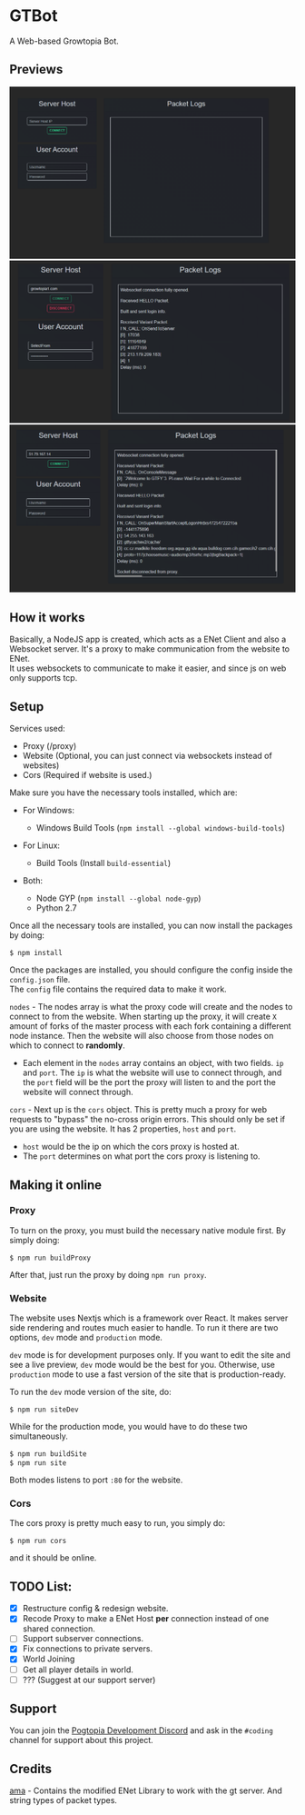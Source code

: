 # GTBot
 A Web-based Growtopia Bot.

## Previews
![Preview 1](./images/preview.PNG)
![Preview 2](./images/preview2.PNG)
![Preview 3](./images/preview3.PNG)

## How it works
Basically, a NodeJS app is created, which acts as a ENet Client and also a Websocket server. It's a proxy to make communication from the website to ENet.  
It uses websockets to communicate to make it easier, and since js on web only supports tcp.

## Setup
Services used:
  - Proxy (/proxy)
  - Website (Optional, you can just connect via websockets instead of websites)
  - Cors (Required if website is used.)

Make sure you have the necessary tools installed, which are:
- For Windows:  
  - Windows Build Tools (`npm install --global windows-build-tools`)

- For Linux:
  - Build Tools (Install `build-essential`)

- Both:
  - Node GYP (`npm install --global node-gyp`)  
  - Python 2.7

Once all the necessary tools are installed, you can now install the packages by doing:
```
$ npm install
```  

Once the packages are installed, you should configure the config inside the `config.json` file.  
The `config` file contains the required data to make it work.  

`nodes` - The nodes array is what the proxy code will create and the nodes to connect to from the website. When starting up the proxy, it will create `X` amount of forks of the master process with each fork containing a different node instance. Then the website will also choose from those nodes on which to connect to **randomly**.
  - Each element in the `nodes` array contains an object, with two fields. `ip` and `port`. The `ip` is what the website will use to connect through, and the `port` field will be the port the proxy will listen to and the port the website will connect through.

`cors` - Next up is the `cors` object. This is pretty much a proxy for web requests to "bypass" the no-cross origin errors. This should only be set if you are using the website. It has 2 properties, `host` and `port`.
  - `host` would be the ip on which the cors proxy is hosted at.
  - The `port` determines on what port the cors proxy is listening to.

## Making it online
### Proxy
  To turn on the proxy, you must build the necessary native module first. By simply doing:  
  ```
  $ npm run buildProxy
  ```
  After that, just run the proxy by doing `npm run proxy`.

### Website
  The website uses Nextjs which is a framework over React. It makes server side rendering and routes much easier to handle. To run it there are two options, `dev` mode and `production` mode.  

  `dev` mode is for development purposes only. If you want to edit the site and see a live preview, `dev` mode would be the best for you. Otherwise, use `production` mode to use a fast version of the site that is production-ready.

  To run the `dev` mode version of the site, do:
  ```
  $ npm run siteDev
  ```
  
  While for the production mode, you would have to do these two simultaneously.
  ```
  $ npm run buildSite
  $ npm run site
  ```

  Both modes listens to port `:80` for the website.

### Cors
  The cors proxy is pretty much easy to run, you simply do:
  ```
  $ npm run cors
  ```
  and it should be online.

## TODO List:
  - [x] Restructure config & redesign website.
  - [x] Recode Proxy to make a ENet Host **per** connection instead of one shared connection.
  - [ ] Support subserver connections.
  - [x] Fix connections to private servers.
  - [x] World Joining
  - [ ] Get all player details in world.
  - [ ] ??? (Suggest at our support server)

## Support
You can join the [Pogtopia Development Discord](https://discord.gg/vap8XBhhvz) and ask in the `#coding` channel for support about this project. 

## Credits
[ama](https://github.com/ama6nen) - Contains the modified ENet Library to work with the gt server. And string types of packet types.